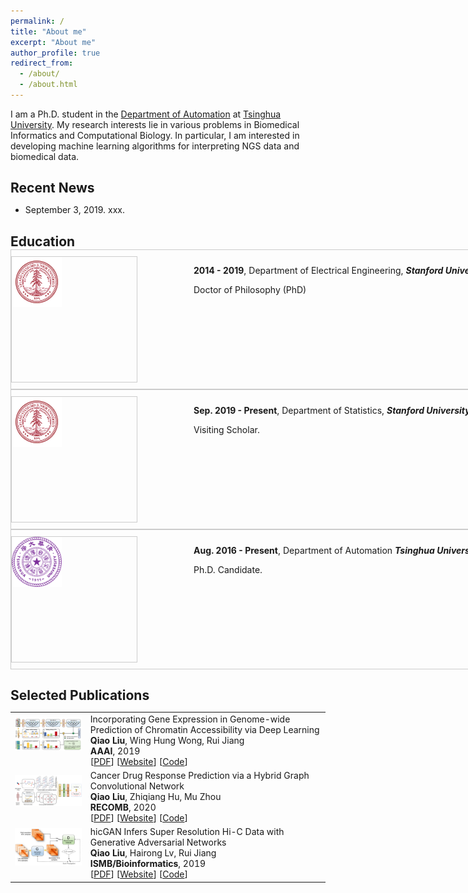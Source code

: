 ```yaml
---
permalink: /
title: "About me"
excerpt: "About me"
author_profile: true
redirect_from: 
  - /about/
  - /about.html
---
```


I am a Ph.D. student in the [Department of Automation](http://www.au.tsinghua.edu.cn/) at [Tsinghua University](https://www.stanford.edu/). My research interests lie in various problems in Biomedical Informatics and Computational Biology. In particular, I am interested in developing machine learning algorithms for interpreting NGS data and biomedical data.


## Recent News
* September 3, 2019. xxx.

<meta http-equiv="Content-Type" content="text/html;charset=utf-8">
<style type="text/css">
*{padding:0;margin:0;}
.media{width:1000px;margin:0 auto;border:1px solid #ccc;padding:10px 0;}
.media:after{clear:both;display:block;width:0;height:0;content:""}
.pull-left{width:200px;height:200px;float:left;border:1px solid #ccc}
.pull-left img{width:80px;height:80px;}
.media-body{float:left;width:700px;margin-left:90px;}
</style>

<h2>Education</h2>
<a name="education"></a>
<div class="media">
    <span class="pull-left"><img src="images/stanford_logo.png" width="80px" height="80px"/></span>
    <div class="media-body">
        <p><span style="font-weight: bold">2014 - 2019</span>, Department of Electrical Engineering, <i><b>Stanford University</b></i>,</p>
        <p>Doctor of Philosophy (PhD)</p>
</div>
</div>


<div class="media">
    <span class="pull-left"><img src="images/stanford_logo.png" width="96px" height="96px"/></span>
    <div class="media-body">
        <p><span style="font-weight: bold">Sep. 2019 - Present</span>, Department of Statistics, <i><b>Stanford University</b></i>,</p>
        <p> Visiting Scholar.</p>
    </div>
</div>

<div class="media">
    <span class="pull-left"><img src="images/tsinghua_logo.png" width="96px" height="96px"/></span>
    <div class="media-body">
        <p><span style="font-weight: bold">Aug. 2016 - Present</span>, Department of Automation <i><b>Tsinghua University</b></i>,</p>
        <p>Ph.D. Candidate.</p>
    </div>
</div>

<a id="publications" class="anchor"></a>
<h2>Selected Publications</h2>

<table class="imgtable">

<tr>
<td><img class="proj_thumb" src="images/DeepCAGE.png" width="250px" alt=""/>&nbsp;</td>
<td><div class="pub_title"> Incorporating Gene Expression in Genome-wide Prediction of Chromatin Accessibility via Deep Learning </div>
<div class="pub_author"> <b>Qiao Liu</b>, Wing Hung Wong, Rui Jiang </div>
<div><b>AAAI</b>, 2019</div>
[<a href="https://liu-q16.github.io/files/hicGAN.pdf">PDF</a>] [<a href="https://academic.oup.com/bioinformatics/article-abstract/35/14/i99/5529246">Website</a>] [<a href="https://github.com/kimmo1019/DeepCAGE">Code</a>] </td>
</tr>


<tr>
<td><img class="proj_thumb" src="images/DeepCDR.png" width="250px" alt=""/>&nbsp;</td>
<td><div class="pub_title"> Cancer Drug Response Prediction via a Hybrid Graph Convolutional Network </div>
<div class="pub_author"> <b>Qiao Liu</b>, Zhiqiang Hu, Mu Zhou </div>
<div><b>RECOMB</b>, 2020 </div>
[<a href="https://liu-q16.github.io/files/hicGAN.pdf">PDF</a>] [<a href="https://academic.oup.com/bioinformatics/article-abstract/35/14/i99/5529246">Website</a>] [<a href="https://github.com/kimmo1019/hicGAN">Code</a>] </td>
</tr>

<tr>
<td><img class="proj_thumb" src="images/hicGAN.png" width="250px" alt=""/>&nbsp;</td>
<td><div class="pub_title"> hicGAN Infers Super Resolution Hi-C Data with Generative Adversarial Networks</div>
<div class="pub_author"> <b>Qiao Liu</b>, Hairong Lv, Rui Jiang </div>
<div><b>ISMB/Bioinformatics</b>, 2019 </div>
[<a href="https://liu-q16.github.io/files/hicGAN.pdf">PDF</a>] [<a href="https://academic.oup.com/bioinformatics/article-abstract/35/14/i99/5529246">Website</a>] [<a href="https://github.com/kimmo1019/hicGAN">Code</a>] </td>
</tr>









